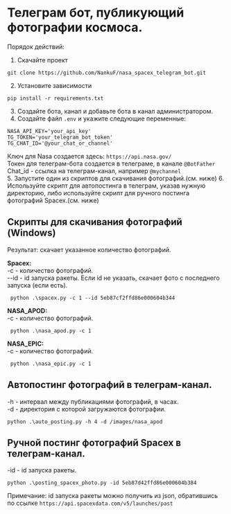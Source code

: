 # Телеграм бот, публикующий фотографии космоса.

Порядок действий:

1. Скачайте проект
```commandline
git clone https://github.com/NankuF/nasa_spacex_telegram_bot.git
```
2. Установите зависимости<br> 
```commandline
pip install -r requirements.txt
```
3. Создайте бота, канал и добавьте бота в канал администратором.<br>
4. Создайте файл `.env` и укажите следующие переменные:
```commandline
NASA_API_KEY='your_api_key'
TG_TOKEN='your_telegram_bot_token'
TG_CHAT_ID='@your_chat_or_channel'
```
   Ключ для Nasa создается здесь: ``https://api.nasa.gov/`` <br>
   Токен для телеграм-бота создается в телеграме, в канале ``@BotFather``<br>
   Chat_id - ссылка на телеграм-канал, например ``@mychannel``<br>
5. Запустите один из скриптов для скачивания фотографий.(см. ниже)
6. Используйте скрипт для автопостинга в телеграм, указав нужную директорию, либо используйте скрипт для ручного
   постинга фотографий Spacex.(см. ниже)<br>

## Скрипты для скачивания фотографий (Windows)

Результат: скачает указанное количество фотографий.<br>

<b>Spacex:</b><br>
-с - количество фотографий.<br>
--id - id запуска ракеты. Если id не указать, скачает фото с последнего запуска (если есть).<br>

```commandline
 python .\spacex.py -c 1 --id 5eb87cf2ffd86e000604b344
```

<b>NASA_APOD:</b><br>
-с - количество фотографий.<br>

```commandline
 python .\nasa_apod.py -c 1 
```

<b>NASA_EPIC:</b><br>
-с - количество фотографий.<br>

```commandline
 python .\nasa_epic.py -c 1 
```

## Автопостинг фотографий в телеграм-канал.

-h - интервал между публикациями фотографий, в часах.<br>
-d - директория с которой загружаются фотографии.<br>

```commandline
python .\auto_posting.py -h 4 -d /images/nasa_apod 
```

## Ручной постинг фотографий Spacex в телеграм-канал.

-id - id запуска ракеты.<br>

```commandline
python .\posting_spacex_photo.py -id 5eb87d42ffd86e000604b384 
```

Примечание: id запуска ракеты можно получить из json, обратившись по ссылке
`https://api.spacexdata.com/v5/launches/past`